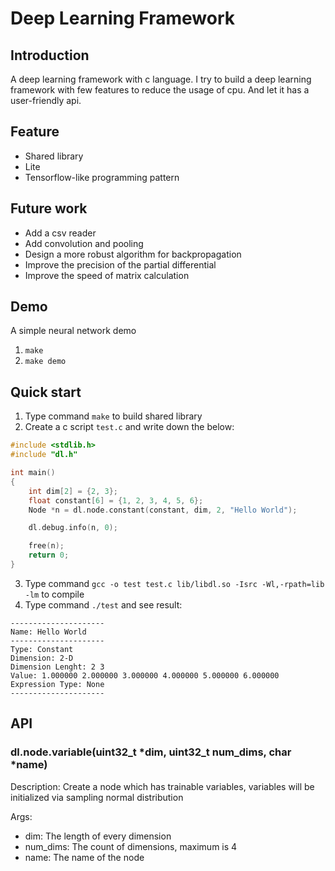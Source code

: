 # Deep Learning Framework

## Introduction

A deep learning framework with c language.
I try to build a deep learning framework with few features to reduce the usage of cpu.
And let it has a user-friendly api.

## Feature

- Shared library
- Lite
- Tensorflow-like programming pattern 

## Future work

- Add a csv reader
- Add convolution and pooling
- Design a more robust algorithm for backpropagation
- Improve the precision of the partial differential
- Improve the speed of matrix calculation

## Demo

A simple neural network demo

1. `make`
2. `make demo`

## Quick start

1. Type command `make` to build shared library
2. Create a c script `test.c` and write down the below:

```c
#include <stdlib.h>
#include "dl.h"

int main()
{
    int dim[2] = {2, 3};
    float constant[6] = {1, 2, 3, 4, 5, 6};
    Node *n = dl.node.constant(constant, dim, 2, "Hello World");

    dl.debug.info(n, 0);

    free(n);
    return 0;
}
```

3. Type command `gcc -o test test.c lib/libdl.so -Isrc -Wl,-rpath=lib -lm` to compile
4. Type command `./test` and see result:

```
---------------------
Name: Hello World
---------------------
Type: Constant
Dimension: 2-D
Dimension Lenght: 2 3
Value: 1.000000 2.000000 3.000000 4.000000 5.000000 6.000000
Expression Type: None
---------------------
```

## API

### dl.node.variable(uint32_t \*dim, uint32_t num_dims, char \*name)

Description: Create a node which has trainable variables, variables will be initialized via sampling normal distribution

Args:

- dim: The length of every dimension
- num_dims: The count of dimensions, maximum is 4
- name: The name of the node
